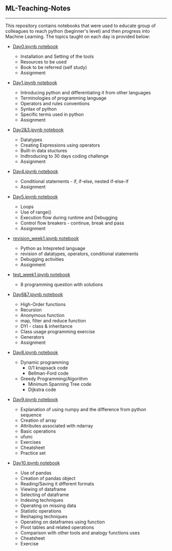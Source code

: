 ## ML-Teaching-Notes
--------------------

This repository contains notebooks that were used to educate group of colleagues to reach python (beginner's level) and then progress into Machine Learning.
The topics taught on each day is provided below:

- [Day0.ipynb notebook](Day0.ipynb)
  * Installation and Setting of the tools
  * Resources to be used
  * Book to be referred (self study)
  * Assignment

- [Day1.ipynb notebook](Day1.ipynb)
  * Introducing python and differentiating it from other languages
  * Terminologies of programming language
  * Operators and rules conventions
  * Syntax of python
  * Specific terms used in python
  * Assignment

- [Day2&3.ipynb notebook](Day2&3.ipynb)
  * Datatypes
  * Creating Expressions using operators
  * Built-in data stuctures
  * Indtroducing to 30 days coding challenge
  * Assignment

- [Day4.ipynb notebook](Day4.ipynb)
  * Conditional statements - if, if-else, nested if-else-if
  * Assignment

- [Day5.ipynb notebook](Day5.ipynb)
  * Loops
  * Use of range()
  * Execution flow during runtime and Debugging
  * Control flow breakers - continue, break and pass
  * Assignment
 
- [revision_week1.ipynb notebook](revision_week1.ipynb)
  * Python as Intepreted language
  * revision of datatypes, operators, conditional statements
  * Debugging activities
  * Assignment

- [test_week1.ipynb notebook](test_week1.ipynb)
  * 8 programming question with solutions

- [Day6&7.ipynb notebook](Day6&7.ipynb)
  * High-Order functions
  * Recursion
  * Anonymous function
  * map, filter and reduce function
  * DYI - class & inheritance
  * Class usage programming exercise
  * Generators
  * Assignment

- [Day8.ipynb notebook](Day8.ipynb)
  * Dynamic programming
    * 0/1 knapsack code
    * Bellman-Ford code
  * Greedy Programming/Algorithm
    * Minimum Spanning Tree code
    * Dijkstra code

- [Day9.ipynb notebook](Day9.ipynb)
  * Explanation of using numpy and the difference from python sequence
  * Creation of array
  * Attributes associated with ndarray
  * Basic operations
  * ufunc
  * Exercises
  * Cheatsheet
  * Practice set

- [Day10.ipynb notebook](Day10.ipynb)
  * Use of pandas
  * Creation of pandas object
  * Reading/Saving it different formats
  * Viewing of dataframe
  * Selecting of dataframe
  * Indexing techniques
  * Operating on missing data
  * Statistic operations
  * Reshaping techniques
  * Operating on dataframes using function
  * Pivot tables and related operations
  * Comparison with other tools and analogy functions uses
  * Cheatsheet
  * Exercise
  
